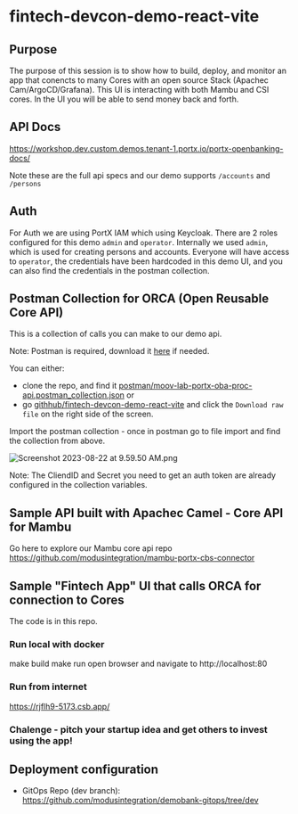 # fintech-devcon-demo-react-vite

## Purpose
The purpose of this session is to show how to build, deploy, and monitor an app that conencts to many Cores with an open source Stack (Apachec Cam/ArgoCD/Grafana).
This UI is interacting with both Mambu and CSI cores.
In the UI you will be able to send money back and forth.

## API Docs
https://workshop.dev.custom.demos.tenant-1.portx.io/portx-openbanking-docs/

Note these are the full api specs and our demo supports `/accounts` and `/persons`

## Auth
For Auth we are using PortX IAM which using Keycloak. There are 2 roles configured for this demo
`admin` and `operator`. Internally we used `admin`, which is used for creating persons and accounts. Everyone will 
have access to `operator`, the credentials have been hardcoded in
this demo UI, and you can also find the credentials in the postman collection.

## Postman Collection for ORCA (Open Reusable Core API)
This is a collection of calls you can make to our demo api.

Note: Postman is required, download it [here](https://www.postman.com/downloads/) if needed.

You can either: 
- clone the repo, and find it [postman/moov-lab-portx-oba-proc-api.postman_collection.json](postman%2Fmoov-lab-portx-oba-proc-api.postman_collection.json)
or
- go [githhub/fintech-devcon-demo-react-vite](https://github.com/modusintegration/fintech-devcon-demo-react-vite/blob/main/postman/moov-lab-portx-oba-proc-api.postman_collection.json)
and click the `Download raw file` on the right side of the screen.


Import the postman collection - once in postman go to file import and find the collection from above.

![Screenshot 2023-08-22 at 9.59.50 AM.png](..%2F..%2F..%2FDesktop%2FScreenshot%202023-08-22%20at%209.59.50%20AM.png)

Note: The CliendID and Secret you need to get an auth token are already configured in the collection variables.

## Sample API built with Apachec Camel - Core API for Mambu
Go here to explore our Mambu core api repo https://github.com/modusintegration/mambu-portx-cbs-connector

## Sample "Fintech App" UI that calls ORCA for connection to Cores
The code is in this repo.

### Run local with docker
make build
make run
open browser and navigate to http://localhost:80

### Run from internet
https://rjflh9-5173.csb.app/

### Chalenge - pitch your startup idea and get others to invest using the app!

## Deployment configuration
- GitOps Repo (dev branch): https://github.com/modusintegration/demobank-gitops/tree/dev
